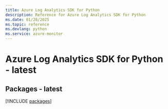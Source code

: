 ```yaml
---
title: Azure Log Analytics SDK for Python
description: Reference for Azure Log Analytics SDK for Python
ms.date: 01/28/2025
ms.topic: reference
ms.devlang: python
ms.service: azure-monitor
---
```

# Azure Log Analytics SDK for Python - latest
## Packages - latest
[!INCLUDE [packages](log-analytics-index.md)]
